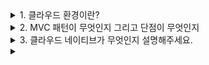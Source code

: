 <details>
    <summary>1. 클라우드 환경이란?</summary>
    
"클라우드 환경은 **인터넷을 통해 접근할 수 있는 가상의 컴퓨팅 환경**입니다.

**기본 개념**을 쉽게 설명하면, 우리가 집에서 개인 컴퓨터를 사용하는 것처럼 CPU, 메모리, 저장공간이 필요한데, 이것들을 물리적으로 소유하는 대신 인터넷으로 빌려 쓰는 방식입니다.

**구체적인 예**를 들면, AWS EC2는 가상 컴퓨터를, S3는 파일 저장공간을, RDS는 데이터베이스를 제공합니다. 마치 필요할 때마다 PC방을 이용하는 것처럼, 필요한 만큼의 컴퓨팅 자원을 빌려서 사용하고 비용을 지불합니다.

**일반 컴퓨터 환경과의 차이점**은 확장성과 접근성입니다. 내 컴퓨터는 성능이 고정되어 있고 집에서만 사용할 수 있지만, 클라우드는 필요에 따라 성능을 늘리거나 줄일 수 있고, 인터넷만 있으면 어디서든 접근할 수 있습니다.

또한 서버 관리, 보안, 백업 같은 복잡한 작업들을 클라우드 제공업체가 대신 해주기 때문에 개발에만 집중할 수 있습니다."

</details>

<details>
    <summary>2. MVC 패턴이 무엇인지 그리고 단점이 무엇인지</summary>

"네, MVC 패턴에 대해 설명드리겠습니다.

**MVC 패턴은 애플리케이션을 Model, View, Controller 세 개의 영역으로 분리해서 관심사를 분리하는 아키텍처 패턴**입니다.

**Model은 데이터와 비즈니스 로직**을 담당합니다. 데이터베이스와 연동해서 데이터를 가져오고, 저장하고, 수정하는 작업과 비즈니스 규칙들을 처리합니다. 예를 들어 사용자 정보나 상품 정보를 관리하는 역할이죠.

**View는 사용자 인터페이스**를 담당합니다. 사용자에게 보여지는 화면이나 웹페이지를 렌더링하는 부분이고, Model에서 받은 데이터를 사용자가 볼 수 있는 형태로 표현합니다.

**Controller는 사용자의 입력을 처리하는 중간 다리 역할**입니다. 사용자의 요청을 받아서 적절한 Model을 호출하고, 그 결과를 View로 전달해서 화면을 업데이트합니다.

**동작 과정**을 예로 들면, 사용자가 상품 목록을 보려고 클릭했을 때 Controller가 이 요청을 받아서 Product Model에게 상품 데이터를 요청하고, Model이 데이터베이스에서 상품 목록을 가져와서 Controller로 전달하면, Controller가 이 데이터를 View로 보내서 상품 목록 화면을 렌더링하는 방식입니다.

**MVC 패턴의 장점**은 **관심사 분리**로 인한 코드의 재사용성과 유지보수성 향상, 그리고 **역할 분담**으로 여러 개발자가 동시에 작업할 수 있다는 점입니다.

**하지만 여러 단점들이 있습니다.**

**첫 번째로 Controller가 비대해지는 문제**가 있습니다. 복잡한 애플리케이션에서는 Controller에 너무 많은 로직이 몰려서 **Fat Controller** 문제가 발생합니다. 사용자 입력 처리, 유효성 검증, 비즈니스 로직 호출, View 데이터 준비 등이 모두 Controller에 섞이게 되죠.

**두 번째는 Model과 View 간의 의존성 문제**입니다. 전통적인 MVC에서는 View가 Model을 직접 참조할 수 있는데, 이렇게 되면 Model이 변경될 때 View도 함께 수정해야 하는 경우가 많아집니다.

**세 번째는 복잡한 UI 상호작용 처리의 어려움**입니다. 최근 웹 애플리케이션처럼 **동적이고 상호작용이 많은 UI**에서는 사용자의 액션 하나가 여러 View 컴포넌트에 영향을 주는 경우가 많은데, 전통적인 MVC로는 이런 상황을 깔끔하게 처리하기 어렵습니다.

**네 번째는 상태 관리의 복잡성**입니다. 사용자가 여러 화면에서 작업하면서 상태가 계속 변경될 때, 이 상태를 어디서 관리할지 애매한 경우가 많습니다. Model에 넣기에는 UI 관련 상태이고, View에 넣기에는 여러 View가 공유해야 하는 상태인 경우가 있거든요.

**다섯 번째는 테스트의 어려움**입니다. Controller가 Model과 View에 모두 의존하고 있어서 **단위 테스트를 작성할 때 의존성 관리가 복잡**해집니다.

**실제 경험에서는** 특히 **비동기 처리나 실시간 업데이트**가 필요한 기능에서 MVC의 한계를 많이 느꼈습니다. 예를 들어 실시간 채팅이나 알림 기능을 구현할 때 어느 컴포넌트에서 WebSocket 연결을 관리하고 상태를 업데이트할지 애매한 경우가 많았습니다.

**그래서 최근에는** 이런 문제들을 해결하기 위해 **MVP, MVVM, Flux, Redux** 같은 다른 패턴들이 등장했고, 특히 프론트엔드에서는 **컴포넌트 기반 아키텍처**와 **상태 관리 라이브러리**를 조합해서 사용하는 경우가 많아졌습니다."

</details>

<details>
    <summary>3. 클라우드 네이티브가 무엇인지 설명해주세요.</summary>

"클라우드 네이티브는 처음부터 클라우드 환경에서 동작하도록 설계하고 개발하는 방식입니다.

가장 큰 특징은 **컨테이너 기반**으로 애플리케이션을 만든다는 점입니다. Docker 같은 컨테이너 기술을 사용해서 애플리케이션과 실행 환경을 하나로 패키징하면, 어떤 클라우드 서비스에서든 동일하게 실행할 수 있습니다.

또한 **마이크로서비스 구조**를 많이 사용합니다. 하나의 큰 프로그램을 작은 서비스 단위로 나누어서, 각각 독립적으로 개발하고 배포할 수 있게 만듭니다. 예를 들어 쇼핑몰이라면 회원 관리, 상품 관리, 주문 처리를 각각 별도 서비스로 분리하는 방식입니다.

**기존 온프레미스와의 차이점**은 서버를 직접 관리할 필요가 없다는 것입니다. 물리적인 서버 설치나 하드웨어 관리 대신, AWS나 Azure 같은 클라우드 서비스의 가상 리소스를 사용합니다. 그래서 트래픽이 많아지면 자동으로 서버를 늘리고, 적어지면 줄일 수 있어서 비용 효율적입니다."

</details>

<details>
    <summary></summary>
</details>
